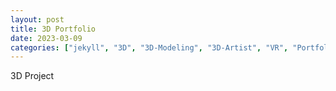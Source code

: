 ```yaml
---
layout: post
title: 3D Portfolio
date: 2023-03-09
categories: ["jekyll", "3D", "3D-Modeling", "3D-Artist", "VR", "Portfolio",]
---
```


3D Project


